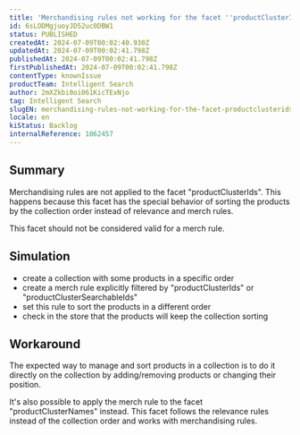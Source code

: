 ```yaml
---
title: 'Merchandising rules not working for the facet ''productClusterIds'''
id: 6sLODMgjuoyJD52uc0DBW1
status: PUBLISHED
createdAt: 2024-07-09T00:02:40.930Z
updatedAt: 2024-07-09T00:02:41.798Z
publishedAt: 2024-07-09T00:02:41.798Z
firstPublishedAt: 2024-07-09T00:02:41.798Z
contentType: knownIssue
productTeam: Intelligent Search
author: 2mXZkbi0oi061KicTExNjo
tag: Intelligent Search
slugEN: merchandising-rules-not-working-for-the-facet-productclusterids
locale: en
kiStatus: Backlog
internalReference: 1062457
---
```


## Summary


Merchandising rules are not applied to the facet "productClusterIds". This happens because this facet has the special behavior of sorting the products by the collection order instead of relevance and merch rules.

This facet should not be considered valid for a merch rule.


##

## Simulation



- create a collection with some products in a specific order
- create a merch rule explicitly filtered by "productClusterIds" or "productClusterSearchableIds"
- set this rule to sort the products in a different order
- check in the store that the products will keep the collection sorting


##

## Workaround


The expected way to manage and sort products in a collection is to do it directly on the collection by adding/removing products or changing their position.

It's also possible to apply the merch rule to the facet "productClusterNames" instead. This facet follows the relevance rules instead of the collection order and works with merchandising rules.





